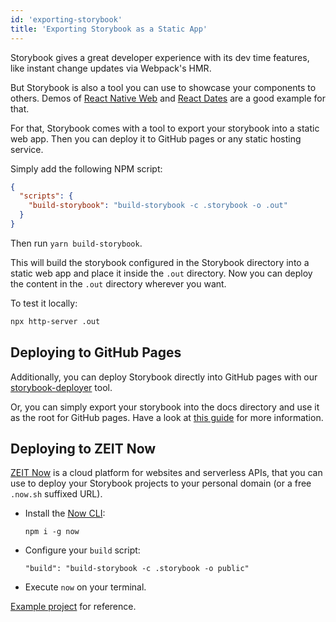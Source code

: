 ```yaml
---
id: 'exporting-storybook'
title: 'Exporting Storybook as a Static App'
---
```


Storybook gives a great developer experience with its dev time features, like instant change updates via Webpack's HMR.

But Storybook is also a tool you can use to showcase your components to others.
Demos of [React Native Web](https://necolas.github.io/react-native-web/docs/) and [React Dates](http://airbnb.io/react-dates/) are a good example for that.

For that, Storybook comes with a tool to export your storybook into a static web app. Then you can deploy it to GitHub pages or any static hosting service.

Simply add the following NPM script:

```json
{
  "scripts": {
    "build-storybook": "build-storybook -c .storybook -o .out"
  }
}
```

Then run `yarn build-storybook`.

This will build the storybook configured in the Storybook directory into a static web app and place it inside the `.out` directory.
Now you can deploy the content in the `.out` directory wherever you want.

To test it locally:

```sh
npx http-server .out
```

## Deploying to GitHub Pages

Additionally, you can deploy Storybook directly into GitHub pages with our [storybook-deployer](https://github.com/storybookjs/storybook-deployer) tool.

Or, you can simply export your storybook into the docs directory and use it as the root for GitHub pages. Have a look at [this guide](https://github.com/blog/2233-publish-your-project-documentation-with-github-pages) for more information.

## Deploying to ZEIT Now

[ZEIT Now](https://zeit.co/home) is a cloud platform for websites and serverless APIs, that you can use to deploy your Storybook projects to your personal domain (or a free `.now.sh` suffixed URL).

- Install the [Now CLI](https://github.com/zeit/now):

  `npm i -g now`

- Configure your `build` script:

  `"build": "build-storybook -c .storybook -o public"`

- Execute `now` on your terminal.

[Example project](https://github.com/zeit/now-examples/tree/master/storybook) for reference.
